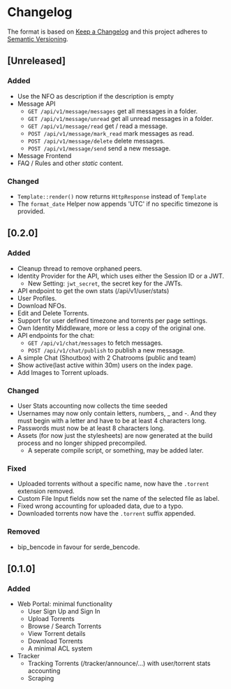 # Changelog

The format is based on [Keep a Changelog](http://keepachangelog.com/en/1.0.0/)
and this project adheres to [Semantic Versioning](http://semver.org/spec/v2.0.0.html).

## [Unreleased]

### Added
- Use the NFO as description if the description is empty
- Message API
    - `GET /api/v1/message/messages` get all messages in a folder.
    - `GET /api/v1/message/unread` get all unread messages in a folder.
    - `GET /api/v1/message/read` get / read a message.
    - `POST /api/v1/message/mark_read` mark messages as read.
    - `POST /api/v1/message/delete` delete messages.
    - `POST /api/v1/message/send` send a new message.
- Message Frontend
- FAQ / Rules and other _static_ content.

### Changed
- `Template::render()` now returns `HttpResponse` instead of `Template`
- The `format_date` Helper now appends 'UTC' if no specific timezone is provided.

## [0.2.0]

### Added
- Cleanup thread to remove orphaned peers.
- Identity Provider for the API, which uses either the Session ID or a JWT.
    - New Setting: `jwt_secret`, the secret key for the JWTs.
- API endpoint to get the own stats (/api/v1/user/stats)
- User Profiles.
- Download NFOs.
- Edit and Delete Torrents.
- Support for user defined timezone and torrents per page settings.
- Own Identity Middleware, more or less a copy of the original one.
- API endpoints for the chat:
    - `GET /api/v1/chat/messages` to fetch messages.
    - `POST /api/v1/chat/publish` to publish a new message.
- A simple Chat (Shoutbox) with 2 Chatrooms (public and team)
- Show active(last active within 30m) users on the index page.
- Add Images to Torrent uploads.

### Changed
- User Stats accounting now collects the time seeded
- Usernames may now only contain letters, numbers, _ and -. And they must begin with a letter and have to be at least 4 characters long.
- Passwords must now be at least 8 characters long.
- Assets (for now just the stylesheets) are now generated at the build process and no longer shipped precompiled.
    - A seperate compile script, or something, may be added later.

### Fixed
- Uploaded torrents without a specific name, now have the `.torrent` extension removed.
- Custom File Input fields now set the name of the selected file as label.
- Fixed wrong accounting for uploaded data, due to a typo.
- Downloaded torrents now have the `.torrent` suffix appended.

### Removed
- bip_bencode in favour for serde_bencode.

## [0.1.0]

### Added

- Web Portal: minimal functionality
    - User Sign Up and Sign In
    - Upload Torrents
    - Browse / Search Torrents
    - View Torrent details
    - Download Torrents
    - A minimal ACL system
- Tracker
    - Tracking Torrents (/tracker/announce/...) with user/torrent stats accounting
    - Scraping
